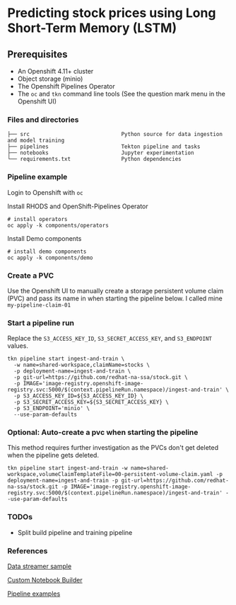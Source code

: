 # Predicting stock prices using Long Short-Term Memory (LSTM)

## Prerequisites

- An Openshift 4.11+ cluster
- Object storage (minio)
- The Openshift Pipelines Operator
- The `oc` and `tkn` command line tools (See the question mark menu in the Openshift UI)

### Files and directories

```
├── src                             Python source for data ingestion and model training
├── pipelines                       Tekton pipeline and tasks 
├── notebooks                       Jupyter experimentation
└── requirements.txt                Python dependencies
```

### Pipeline example

Login to Openshift with `oc`

Install RHODS and OpenShift-Pipelines Operator

```
# install operators
oc apply -k components/operators
```

Install Demo components

```
# install demo components
oc apply -k components/demo
```

### Create a PVC

Use the Openshift UI to manually create a storage persistent volume claim (PVC) and
pass its name in when starting the pipeline below. I called mine `my-pipeline-claim-01`

### Start a pipeline run

Replace the `S3_ACCESS_KEY_ID`, `S3_SECRET_ACCESS_KEY`, and `S3_ENDPOINT` values.

```
tkn pipeline start ingest-and-train \
  -w name=shared-workspace,claimName=stocks \
  -p deployment-name=ingest-and-train \
  -p git-url=https://github.com/redhat-na-ssa/stock.git \
  -p IMAGE='image-registry.openshift-image-registry.svc:5000/$(context.pipelineRun.namespace)/ingest-and-train' \
  -p S3_ACCESS_KEY_ID=${S3_ACCESS_KEY_ID} \
  -p S3_SECRET_ACCESS_KEY=${S3_SECRET_ACCESS_KEY} \
  -p S3_ENDPOINT='minio' \
  --use-param-defaults
```

### Optional: Auto-create a pvc when starting the pipeline

This method requires further investigation as the PVCs don't get deleted when the pipeline gets deleted.

```
tkn pipeline start ingest-and-train -w name=shared-workspace,volumeClaimTemplateFile=00-persistent-volume-claim.yaml -p deployment-name=ingest-and-train -p git-url=https://github.com/redhat-na-ssa/stock.git -p IMAGE='image-registry.openshift-image-registry.svc:5000/$(context.pipelineRun.namespace)/ingest-and-train' --use-param-defaults
```

### TODOs

- Split build pipeline and training pipeline

### References

[Data streamer sample](https://github.com/redhat-na-ssa/ml_data_streamer/blob/main/source-eip/src/test/resources/samples/MUFG-1.csv)

[Custom Notebook Builder](https://github.com/redhat-na-ssa/rhods-custom-notebook-example.git)

[Pipeline examples](https://github.com/rh-datascience-and-edge-practice/kubeflow-examples/blob/main/pipelines/11_iris_training_pipeline.py)

